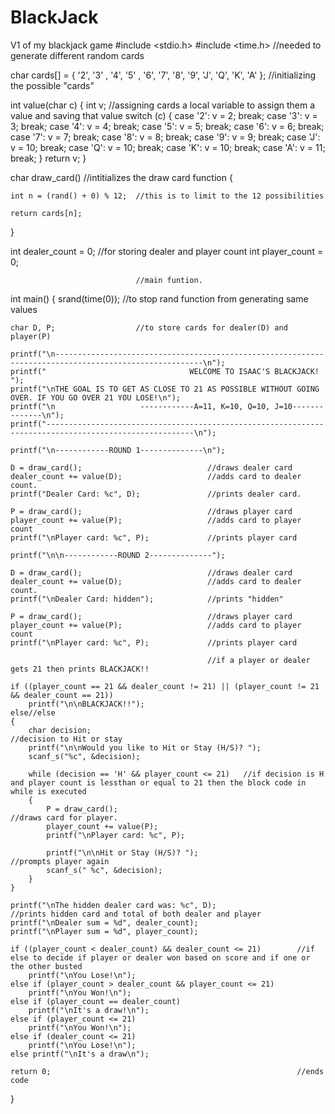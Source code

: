 # BlackJack
V1 of my blackjack game
#include <stdio.h>
#include <time.h>			//needed to generate different random cards

char cards[] = { '2', '3' , '4', '5' , '6', '7', '8', '9', 'J', 'Q', 'K', 'A' }; //initializing the possible "cards"

int value(char c) 
{
	int v;					//assigning cards a local variable to assign them a value and saving that value
	switch (c)
	{
	case '2': v = 2;
		break;
	case '3': v = 3;
		break;
	case '4': v = 4;
		break;
	case '5': v = 5;
		break;
	case '6': v = 6;
		break;
	case '7': v = 7;
		break;
	case '8': v = 8;
		break;
	case '9': v = 9;
		break;
	case 'J': v = 10;
		break;
	case 'Q': v = 10;
		break;
	case 'K': v = 10;
		break;
	case 'A': v = 11;
		break;
	}
	return v;
}


char draw_card()				//intitializes the draw card function
{

	int n = (rand() + 0) % 12;	//this is to limit to the 12 possibilities

	return cards[n];
}

int dealer_count = 0;			//for storing dealer and player count
int player_count = 0;

								//main funtion.
int main()
{
	srand(time(0));				//to stop rand function from generating same values

	char D, P;					//to store cards for dealer(D) and player(P)

	printf("\n-------------------------------------------------------------------------------------------------------\n");
	printf("                                WELCOME TO ISAAC'S BLACKJACK!                                         ");
	printf("\nTHE GOAL IS TO GET AS CLOSE TO 21 AS POSSIBLE WITHOUT GOING OVER. IF YOU GO OVER 21 YOU LOSE!\n");
	printf("\n                   ------------A=11, K=10, Q=10, J=10--------------\n");
	printf("-------------------------------------------------------------------------------------------------------\n");

	printf("\n------------ROUND 1--------------\n");

	D = draw_card();							//draws dealer card
	dealer_count += value(D);					//adds card to dealer count.
	printf("Dealer Card: %c", D);				//prints dealer card.

	P = draw_card();							//draws player card
	player_count += value(P);					//adds card to player count
	printf("\nPlayer card: %c", P);				//prints player card

	printf("\n\n------------ROUND 2--------------");

	D = draw_card();							//draws dealer card
	dealer_count += value(D);					//adds card to dealer count.
	printf("\nDealer Card: hidden");			//prints "hidden"

	P = draw_card();							//draws player card
	player_count += value(P);					//adds card to player count
	printf("\nPlayer card: %c", P);				//prints player card

												//if a player or dealer gets 21 then prints BLACKJACK!!

	if ((player_count == 21 && dealer_count != 21) || (player_count != 21 && dealer_count == 21))
		printf("\n\nBLACKJACK!!");
	else//else
	{
		char decision;												//decision to Hit or stay
		printf("\n\nWould you like to Hit or Stay (H/S)? ");
		scanf_s("%c", &decision);

		while (decision == 'H' && player_count <= 21)	//if decision is H and player count is lessthan or equal to 21 then the block code in while is executed
		{
			P = draw_card();										//draws card for player.
			player_count += value(P);
			printf("\nPlayer card: %c", P);

			printf("\n\nHit or Stay (H/S)? ");						//prompts player again
			scanf_s(" %c", &decision);
		}
	}
	
	printf("\nThe hidden dealer card was: %c", D);					//prints hidden card and total of both dealer and player
	printf("\nDealer sum = %d", dealer_count);
	printf("\nPlayer sum = %d", player_count);

	if ((player_count < dealer_count) && dealer_count <= 21)		//if else to decide if player or dealer won based on score and if one or the other busted
		printf("\nYou Lose!\n");
	else if (player_count > dealer_count && player_count <= 21)
		printf("\nYou Won!\n");
	else if (player_count == dealer_count)
		printf("\nIt's a draw!\n");
	else if (player_count <= 21)
		printf("\nYou Won!\n");
	else if (dealer_count <= 21)
		printf("\nYou Lose!\n");
	else printf("\nIt's a draw\n");

	return 0;														//ends code
}
